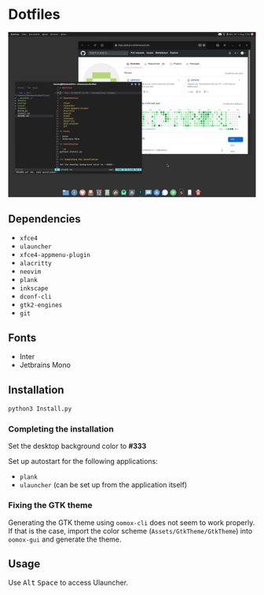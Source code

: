 # Dotfiles

![Screenshot](Screenshot.png)

## Dependencies

- `xfce4`
- `ulauncher`
- `xfce4-appmenu-plugin`
- `alacritty`
- `neovim`
- `plank`
- `inkscape`
- `dconf-cli`
- `gtk2-engines`
- `git`

## Fonts

- Inter
- Jetbrains Mono

## Installation

```sh
python3 Install.py
```

### Completing the installation

Set the desktop background color to **#333**

Set up autostart for the following applications:

- `plank`
- `ulauncher` (can be set up from the application itself)

### Fixing the GTK theme

Generating the GTK theme using `oomox-cli` does not seem to work properly. If that is the case, import the color scheme (`Assets/GtkTheme/GtkTheme`) into `oomox-gui` and generate the theme.

## Usage

Use <kbd>Alt</kbd> <kbd>Space</kbd> to access Ulauncher.
